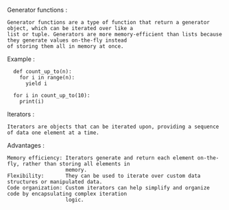 Generator functions : 

    Generator functions are a type of function that return a generator object, which can be iterated over like a 
    list or tuple. Generators are more memory-efficient than lists because they generate values on-the-fly instead 
    of storing them all in memory at once.

Example :
    
      def count_up_to(n):
        for i in range(n):
          yield i

      for i in count_up_to(10):
        print(i)

Iterators : 
    
    Iterators are objects that can be iterated upon, providing a sequence of data one element at a time.
    
Advantages :

    Memory efficiency: Iterators generate and return each element on-the-fly, rather than storing all elements in
                       memory.
    Flexibility:       They can be used to iterate over custom data structures or manipulated data.
    Code organization: Custom iterators can help simplify and organize code by encapsulating complex iteration 
                       logic.
